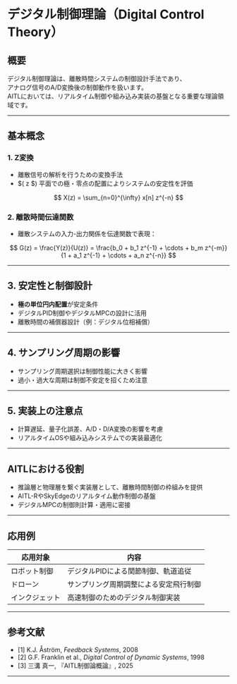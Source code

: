 
# デジタル制御理論（Digital Control Theory）

## 概要

デジタル制御理論は、離散時間システムの制御設計手法であり、  
アナログ信号のA/D変換後の制御動作を扱います。  
AITLにおいては、リアルタイム制御や組み込み実装の基盤となる重要な理論領域です。

---

## 基本概念

### 1. Z変換

- 離散信号の解析を行うための変換手法  
- $( z $) 平面での極・零点の配置によりシステムの安定性を評価

$$
X(z) = \sum_{n=0}^{\infty} x[n] z^{-n}
$$

### 2. 離散時間伝達関数

- 離散システムの入力-出力関係を伝達関数で表現：

$$
G(z) = \frac{Y(z)}{U(z)} = \frac{b_0 + b_1 z^{-1} + \cdots + b_m z^{-m}}{1 + a_1 z^{-1} + \cdots + a_n z^{-n}}
$$

---

## 3. 安定性と制御設計

- **極の単位円内配置**が安定条件  
- デジタルPID制御やデジタルMPCの設計に活用  
- 離散時間の補償器設計（例：デジタル位相補償）

---

## 4. サンプリング周期の影響

- サンプリング周期選択は制御性能に大きく影響  
- 過小・過大な周期は制御不安定を招くため注意

---

## 5. 実装上の注意点

- 計算遅延、量子化誤差、A/D・D/A変換の影響を考慮  
- リアルタイムOSや組み込みシステムでの実装最適化

---

## AITLにおける役割

- 推論層と物理層を繋ぐ実装層として、離散時間制御の枠組みを提供  
- AITL-RやSkyEdgeのリアルタイム動作制御の基盤  
- デジタルMPCの制御則計算・適用に密接

---

## 応用例

| 応用対象 | 内容 |
|----------|------|
| ロボット制御 | デジタルPIDによる関節制御、軌道追従 |
| ドローン | サンプリング周期調整による安定飛行制御 |
| インクジェット | 高速制御のためのデジタル制御実装 |

---

## 参考文献

- [1] K.J. Åström, *Feedback Systems*, 2008  
- [2] G.F. Franklin et al., *Digital Control of Dynamic Systems*, 1998  
- [3] 三溝 真一, 『AITL制御論概論』, 2025  

---

